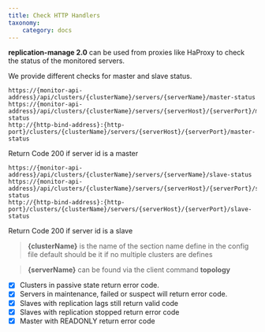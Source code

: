 ```yaml
---
title: Check HTTP Handlers
taxonomy:
    category: docs
---
```


**replication-manage 2.0** can be used from proxies like HaProxy to check the status of the monitored servers.

We provide different checks for master and slave status.

```
https://{monitor-api-address}/api/clusters/{clusterName}/servers/{serverName}/master-status
https://{monitor-api-address}/api/clusters/{clusterName}/servers/{serverHost}/{serverPort}/master-status
http://{http-bind-address}:{http-port}/clusters/{clusterName}/servers/{serverHost}/{serverPort}/master-status

```
Return Code 200 if server id is a master

```
https://{monitor-api-address}/api/clusters/{clusterName}/servers/{serverName}/slave-status
https://{monitor-api-address}/api/clusters/{clusterName}/servers/{serverHost}/{serverPort}/slave-status
http://{http-bind-address}:{http-port}/clusters/{clusterName}/servers/{serverHost}/{serverPort}/slave-status
```
Return Code 200 if server id is a slave   

> **{clusterName}** is the name of the section name define in the config file default should be it if no multiple clusters are defines


> **{serverName}** can be found via the client command **topology**

  - [x] Clusters in passive state return error code.  
  - [x] Servers in maintenance, failed or suspect will return error code.  
  - [x] Slaves with replication lags still return valid code
  - [x] Slaves with replication stopped return error code
  - [x] Master with READONLY return error code
